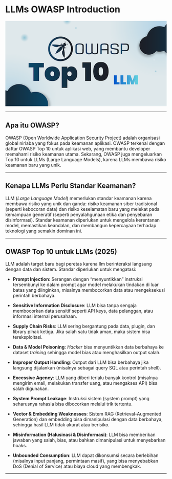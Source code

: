 # **LLMs OWASP Introduction**

![Image title](../assets/owasp-llm.png)

---

## **Apa itu OWASP?**
OWASP (Open Worldwide Application Security Project) adalah organisasi global nirlaba yang fokus pada keamanan aplikasi.
OWASP terkenal dengan daftar OWASP Top 10 untuk aplikasi web, yang membantu developer memahami risiko keamanan utama.
Sekarang, OWASP juga mengeluarkan Top 10 untuk LLMs (Large Language Models), karena LLMs membawa risiko keamanan baru yang unik.

---

## **Kenapa LLMs Perlu Standar Keamanan?**
LLM (*Large Language Model*) memerlukan standar keamanan karena membawa risiko yang unik dan ganda: risiko keamanan siber tradisional (seperti kebocoran data) dan risiko keselamatan baru yang melekat pada kemampuan generatif (seperti penyalahgunaan etika dan penyebaran disinformasi).
Standar keamanan diperlukan untuk mengelola kerentanan model, memastikan keandalan, dan membangun kepercayaan terhadap teknologi yang semakin dominan ini.

---

## **OWASP Top 10 untuk LLMs (2025)**
LLM adalah target baru bagi peretas karena llm berinteraksi langsung dengan data dan sistem. Standar diperlukan untuk mengatasi:

- **Prompt Injection**: Serangan dengan “menyuntikkan” instruksi tersembunyi ke dalam prompt agar model melakukan tindakan di luar batas yang diinginkan, misalnya membocorkan data atau mengeksekusi perintah berbahaya.

- **Sensitive Information Disclosure**: LLM bisa tanpa sengaja membocorkan data sensitif seperti API keys, data pelanggan, atau informasi internal perusahaan.

- **Supply Chain Risks**: LLM sering bergantung pada data, plugin, dan library pihak ketiga. Jika salah satu tidak aman, maka sistem bisa tereksploitasi.

- **Data & Model Poisoning**: *Hacker* bisa menyuntikkan data berbahaya ke dataset *training* sehingga model bias atau menghasilkan output salah.

- **Improper Output Handling**: Output dari LLM bisa berbahaya jika langsung dijalankan (misalnya sebagai query SQL atau perintah shell).

- **Excessive Agency**: LLM yang diberi terlalu banyak kontrol (misalnya mengirim email, melakukan transfer uang, atau mengakses API) bisa salah digunakan.

- **System Prompt Leakage**: Instruksi sistem (system prompt) yang seharusnya rahasia bisa dibocorkan melalui trik tertentu.

- **Vector & Embedding Weaknesses**: Sistem RAG (Retrieval-Augmented Generation) dan embedding bisa dimanipulasi dengan data berbahaya, sehingga hasil LLM tidak akurat atau berisiko.

- **Misinformation (Halusinasi & Disinformasi)**: LLM bisa memberikan jawaban yang salah, bias, atau bahkan dimanipulasi untuk menyebarkan hoaks.

- **Unbounded Consumption**: LLM dapat dikonsumsi secara berlebihan (misalnya input panjang, permintaan masif), yang bisa menyebabkan DoS (Denial of Service) atau biaya cloud yang membengkak.

---